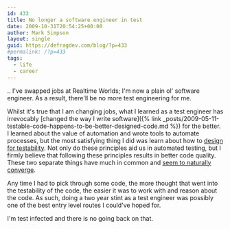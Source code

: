 ```yaml
---
id: 433
title: No longer a software engineer in test
date: 2009-10-31T20:54:25+00:00
author: Mark Simpson
layout: single
guid: https://defragdev.com/blog/?p=433
#permalink: /?p=433
tags:
  - life
  - career
---
```

.. I've swapped jobs at Realtime Worlds; I'm now a plain ol' software engineer. As a result, there'll be no more test engineering for me.

Whilst it's true that I am changing jobs, what I learned as a test engineer has irrevocably [changed the way I write software]({% link _posts/2009-05-11-testable-code-happens-to-be-better-designed-code.md %}) for the better. I learned about the value of automation and wrote tools to automate processes, but the most satisfying thing I did was learn about how to [design for testability](http://misko.hevery.com/). Not only do these principles aid us in automated testing, but I firmly believe that following these principles results in better code quality. These two separate things have much in common and [seem to naturally converge](http://lukehalliwell.wordpress.com/2009/01/22/a-rule-of-thumb-and-a-silver-bullet/).

Any time I had to pick through some code, the more thought that went into the testability of the code, the easier it was to work with and reason about the code. As such, doing a two year stint as a test engineer was possibly one of the best entry level routes I could've hoped for.

I'm test infected and there is no going back on that.